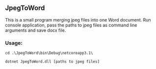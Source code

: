 ﻿## JpegToWord

This is a small program merging jpeg files into one Word document.
Run console application, pass the paths to jpeg files as command line arguments and save docx file.



### Usage:

```
cd .\JpegToWord\bin\Debug\netcoreapp3.1\
```

```
dotnet JpegToWord.dll [paths to jpeg files]
```

